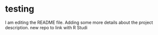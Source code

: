 # testing
I am editing the README file. Adding some more details about the project description.
new repo to link with R Studi
